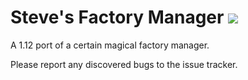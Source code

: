 # Steve's Factory Manager [![](http://cf.way2muchnoise.eu/full_super-factory-manager_downloads.svg)](https://minecraft.curseforge.com/projects/super-factory-manager)

A 1.12 port of a certain magical factory manager.

Please report any discovered bugs to the issue tracker.